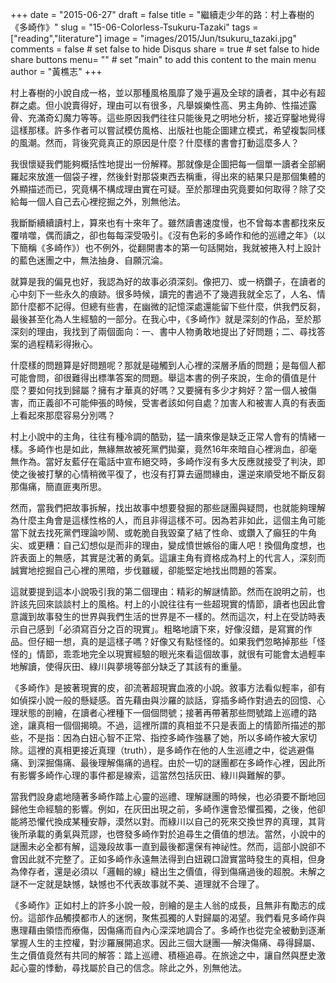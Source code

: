 +++
date = "2015-06-27"
draft = false
title = "繼續走少年的路：村上春樹的《多崎作》"
slug = "15-06-Colorless-Tsukuru-Tazaki"
tags = ["reading","literature"]
image = "images/2015/Jun/tsukuru_tazaki.jpg"
comments = false	# set false to hide Disqus
share = true	# set false to hide share buttons
menu= ""  # set "main" to add this content to the main menu
author = "黃樵志"
+++

村上春樹的小說自成一格，並以那種風格風靡了幾乎遍及全球的讀者，其中必有超群之處。但小說賣得好，理由可以有很多，凡舉娛樂性高、男主角帥、性描述露骨、充滿奇幻魔力等等。這些原因我們往往只能後見之明地分析，接近穿鑿地覺得這樣那樣。許多作者可以嘗試模仿風格、出版社也能企圖建立模式，希望複製同樣的風潮。然而，背後究竟真正的原因是什麼？什麼樣的書會打動這麼多人？

<!--more-->

我很懷疑我們能夠概括性地提出一份解釋。那就像是企圖把每一個單一讀者全部網羅起來放進一個袋子裡，然後針對那袋東西去稱重，得出來的結果只是那個集體的外顯描述而已，究竟構不構成理由實在可疑。至於那理由究竟要如何取得？除了交給每一個人自己去心裡挖掘之外，別無他法。

我斷斷續續讀村上，算來也有十來年了。雖然讀書速度慢，也不曾每本書都找來反覆啃噬，偶而讀之，卻也每每深受吸引。《沒有色彩的多崎作和他的巡禮之年》（以下簡稱《多崎作》）也不例外，從翻開書本的第一句話開始，我就被捲入村上設計的藍色迷團之中，無法抽身、自願沉淪。

就算是我的偏見也好，我認為好的故事必須深刻。像把刀、或一柄鑽子，在讀者的心中刻下一些永久的痕跡。很多時候，讀完的書過不了幾週我就全忘了，人名、情節什麼都不記得。但總有些書，在幽微的記憶深處還能留下些什麼，供我們反芻，最後甚至化為人生經驗的一部分。在我心中，《多崎作》就是深刻的作品，至於那深刻的理由，我找到了兩個面向：一、書中人物勇敢地提出了好問題；二、尋找答案的過程精彩得揪心。

什麼樣的問題算是好問題呢？那就是碰觸到人心裡的深層矛盾的問題；是每個人都可能會問，卻很難得出標準答案的問題。舉這本書的例子來說，生命的價值是什麼？要如何找到歸屬？擁有才華真的好嗎？又要擁有多少才夠好？當一個人被傷害，而正義卻不可能伸張的時候，受害者該如何自處？加害人和被害人真的有表面上看起來那麼容易分別嗎？

村上小說中的主角，往往有種冷調的酷勁，猛一讀來像是缺乏正常人會有的情緒一樣。多崎作也是如此，無緣無故被死黨們拋棄，竟然16年來暗自心裡淌血，卻毫無作為。當好友藍仔在電話中宣布絕交時，多崎作沒有多大反應就接受了判決，即使之後被打擊的心情稍微平復了，也沒有打算去逼問緣由，還逆來順受地不斷反芻那傷痛，簡直匪夷所思。

然而，當我們把故事拆解，找出故事中想要發掘的那些謎團與疑問，也就能夠理解為什麼主角會是這樣性格的人，而且非得這樣不可。因為若非如此，這個主角可能當下就去找死黨們理論吵鬧、或乾脆自我毀棄了結了性命、或鑽入了癲狂的牛角尖、或更糟：自己幻想似是而非的理由，變成憤世嫉俗的庸人吧！換個角度想，也許表面上的無感，其實是沈著的勇氣。這讓主角有資格成為村上的代言人，深刻而誠實地挖掘自己心裡的黑暗，步伐雖緩，卻能堅定地找出問題的答案。

這就要提到這本小說吸引我的第二個理由：精彩的解謎情節。然而在說明之前，也許該先回來談談村上的風格。村上的小說往往有一些超現實的情節，讀者也因此會意識到故事發生的世界與我們生活的世界是不一樣的。然而這次，村上在受訪時表示自己感到「必須寫百分之百的現實」。粗略地讀下來，好像沒錯，是寫實的作品。但仔細一想，真的是這樣子嗎？好像又有點怪怪的。如果我們忽略掉那些「怪怪的」情節，乖乖地完全以現實經驗的眼光來看這個故事，就很有可能會太過輕率地解讀，使得灰田、綠川與夢境等部分缺乏了其該有的重量。

《多崎作》是披著現實的皮，卻流著超現實血液的小說。敘事方法看似輕率，卻有如偵探小說一般的懸疑感。首先藉由與沙羅的談話，穿插多崎作對過去的回憶、心理狀態的剖繪，在讀者心裡種下一個個問號；接著再帶著那些問號踏上巡禮的路途，讓真相一個個揭曉。不過，這裡所謂的真相並不只是表面上的情節所描述的那些，不是指：因為白妞心智不正常、指控多崎作強暴了她，所以多崎作被大家切除。這裡的真相更接近真理（truth），是多崎作在他的人生巡禮之中，從逃避傷痛、到深掘傷痛、最後理解傷痛的過程。由於一切的謎團都在多崎作心裡，因此所有影響多崎作心理的事件都是線索，這當然包括灰田、綠川與難解的夢。

當我們設身處地隨著多崎作踏上心靈的巡禮、理解謎團的時候，也必須要不斷地回歸他生命經驗的影響。例如，在灰田出現之前，多崎作還會恐懼孤獨，之後，他卻能將恐懼代換成某種安靜，漠然以對。而綠川以自己的死來交換世界的真理，其背後所承載的勇氣與荒謬，也啓發多崎作對於追尋生之價值的想法。當然，小說中的謎團未必全都有解，這幾段故事一直到最後都還保有神祕性。然而，這部小說卻不會因此就不完整了。正如多崎作永遠無法得到白妞親口證實當時發生的真相，但身為倖存者，還是必須以「邏輯的線」縫出生之價值，得到傷痛過後的超脫。未解之謎不一定就是缺憾，缺憾也不代表故事就不美、道理就不合理了。

《多崎作》正如村上的許多小說一般，剖繪的是主人翁的成長，且無非有勵志的成份。這部作品觸摸都市人的迷惘，聚焦孤獨的人對歸屬的渴望。我們看見多崎作與惠理藉由領悟而療傷，因傷痛而自內心深深地調合了。多崎作也從完全被動到逐漸掌握人生的主控權，對沙羅展開追求。因此三個大謎團──解決傷痛、尋得歸屬、生之價值竟然有共同的解答：踏上巡禮、積極追尋。在旅途之中，讓自然與歷史激起心靈的悸動，尋找屬於自己的信念。除此之外，別無他法。
